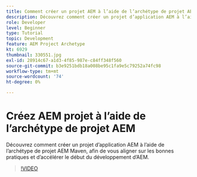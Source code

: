 ```yaml
---
title: Comment créer un projet AEM à l’aide de l’archétype de projet AEM Maven
description: Découvrez comment créer un projet d’application AEM à l’aide de l’archétype de projet AEM Maven, afin de vous aligner sur les bonnes pratiques et d’accélérer le début du développement d’AEM.
role: Developer
level: Beginner
type: Tutorial
topic: Development
feature: AEM Project Archetype
kt: 6929
thumbnail: 330551.jpg
exl-id: 28914c67-a1d3-4f85-987e-c84ff348f560
source-git-commit: b3e9251bdb18a008be95c1fa9e5c79252a74fc98
workflow-type: tm+mt
source-wordcount: '74'
ht-degree: 0%

---
```


# Créez AEM projet à l’aide de l’archétype de projet AEM

Découvrez comment créer un projet d’application AEM à l’aide de l’archétype de projet AEM Maven, afin de vous aligner sur les bonnes pratiques et d’accélérer le début du développement d’AEM.

>[!VIDEO](https://video.tv.adobe.com/v/330551?quality=12&learn=on)
